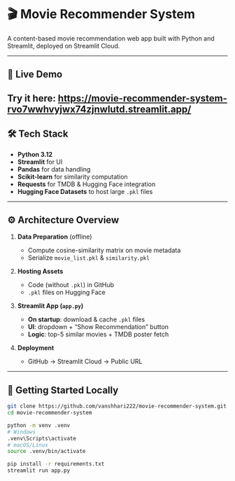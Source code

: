 # 🎬 Movie Recommender System

A content-based movie recommendation web app built with Python and Streamlit, deployed on Streamlit Cloud.

---

## 🔗 Live Demo

Try it here:
https://movie-recommender-system-rvo7wwhvyjwx74zjnwlutd.streamlit.app/
---

## 🛠️ Tech Stack

- **Python 3.12**  
- **Streamlit** for UI  
- **Pandas** for data handling  
- **Scikit-learn** for similarity computation  
- **Requests** for TMDB & Hugging Face integration  
- **Hugging Face Datasets** to host large `.pkl` files  

---

## ⚙️ Architecture Overview

1. **Data Preparation** (offline)  
   - Compute cosine-similarity matrix on movie metadata  
   - Serialize `movie_list.pkl` & `similarity.pkl`

2. **Hosting Assets**  
   - Code (without `.pkl`) in GitHub  
   - `.pkl` files on Hugging Face

3. **Streamlit App (`app.py`)**  
   - **On startup**: download & cache `.pkl` files  
   - **UI**: dropdown + “Show Recommendation” button  
   - **Logic**: top-5 similar movies + TMDB poster fetch

4. **Deployment**  
   - GitHub → Streamlit Cloud → Public URL

---

## 🚀 Getting Started Locally

```bash
git clone https://github.com/vanshhari222/movie-recommender-system.git
cd movie-recommender-system

python -m venv .venv
# Windows
.venv\Scripts\activate
# macOS/Linux
source .venv/bin/activate

pip install -r requirements.txt
streamlit run app.py

